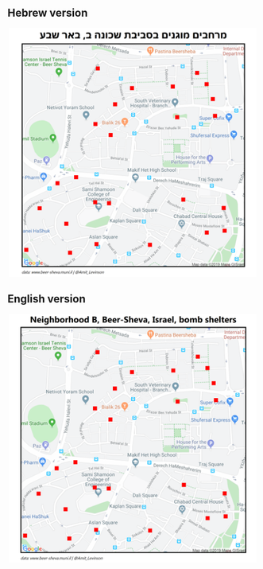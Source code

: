 ## Hebrew version

<p align = "center">
<img src="shelters_b_heb.png" width="500">  
</p>

## English version

<p align = "center">
<img src="shelters_b_eng.png" width="500">  
</p>
